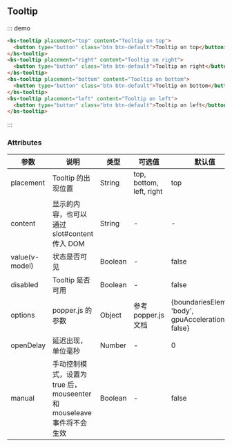 ## Tooltip

::: demo
``` html
<bs-tooltip placement="top" content="Tooltip on top">
  <button type="button" class="btn btn-default">Tooltip on top</button>
</bs-tooltip>
<bs-tooltip placement="right" content="Tooltip on right">
  <button type="button" class="btn btn-default">Tooltip on right</button>
</bs-tooltip>
<bs-tooltip placement="bottom" content="Tooltip on bottom">
  <button type="button" class="btn btn-default">Tooltip on bottom</button>
</bs-tooltip>
<bs-tooltip placement="left" content="Tooltip on left">
  <button type="button" class="btn btn-default">Tooltip on left</button>
</bs-tooltip>
```
:::

### Attributes
| 参数      | 说明          | 类型      | 可选值                           | 默认值  |
|---------- |-------------- |---------- |--------------------------------  |-------- |
| placement |  Tooltip 的出现位置 | String | top, bottom, left, right | top |
| content | 显示的内容，也可以通过 slot#content 传入 DOM | String | - | - |
| value(v-model) | 状态是否可见 | Boolean | - | false |
| disabled | Tooltip 是否可用 | Boolean | - | false |
| options | popper.js 的参数 | Object | 参考 popper.js 文档 | {boundariesElement: 'body', gpuAcceleration: false} |
| openDelay | 延迟出现，单位毫秒 | Number | - | 0 |
| manual | 手动控制模式，设置为 true 后，mouseenter 和 mouseleave 事件将不会生效 | Boolean | - | false |
